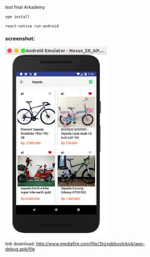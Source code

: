 test final Arkademy


```
npm install
```

```
react-native run-android
```


### screenshot:


![alt text](https://raw.githubusercontent.com/trinanda/test-final-arkademy/master/src/media/ss.png)


link download:
http://www.mediafire.com/file/2kzxgbbuvlckivk/app-debug.apk/file